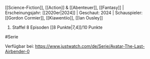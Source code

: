 
[[Science-Fiction]], [[Action]] & [[Abenteuer]], [[Fantasy]] | Erscheinungsjahr: [[2020er|2024]] | Geschaut: 2024 | Schauspieler: [[Gordon Cormier]], [[Kiawentiio]], [[Ian Ousley]] 

1. Staffel 8 Episoden [[8 Punkte|7,4]]/10 Punkte


#Serie

Verfügbar bei: https://www.justwatch.com/de/Serie/Avatar-The-Last-Airbender-0
